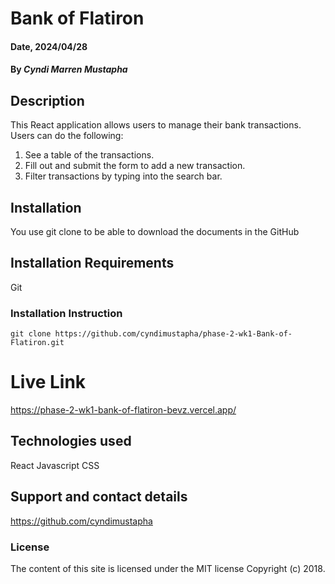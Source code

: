# Bank of Flatiron

#### Date, 2024/04/28

#### By *Cyndi Marren Mustapha*

## Description
This React application allows users to manage their bank transactions.
Users can do the following:
  1. See a table of the transactions.
  2. Fill out and submit the form to add a new transaction.
  3. Filter transactions by typing into the search bar. 

## Installation
You use git clone to be able to download the documents in the GitHub

## Installation Requirements
Git

### Installation Instruction
```
git clone https://github.com/cyndimustapha/phase-2-wk1-Bank-of-Flatiron.git

```

# Live Link
https://phase-2-wk1-bank-of-flatiron-bevz.vercel.app/

## Technologies used
React
Javascript
CSS

## Support and contact details
https://github.com/cyndimustapha

### License
The content of this site is licensed under the MIT license Copyright (c) 2018.
